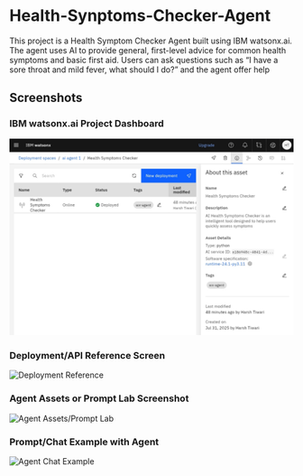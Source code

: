 # Health-Synptoms-Checker-Agent
This project is a Health Symptom Checker Agent built using IBM watsonx.ai. The agent uses AI to provide general, first-level advice for common health symptoms and basic first aid. Users can ask questions such as “I have a sore throat and mild fever, what should I do?” and the agent offer help

## Screenshots

### IBM watsonx.ai Project Dashboard
![Project Dashboard](Screenshot_2025-07-31-12-56-09-24_40deb401b9ffe8e1df2f1cc5ba480b12.jpg )

### Deployment/API Reference Screen
![Deployment Reference](./1000061524.jpg)

### Agent Assets or Prompt Lab Screenshot
![Agent Assets/Prompt Lab](./1000061525.jpg)

### Prompt/Chat Example with Agent
![Agent Chat Example](./1000061526.jpg)
